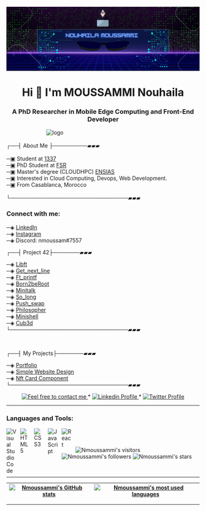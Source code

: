 <!-- - 🌱 I’m currently learning everything 
- 🥅 2022 Goals: Learn more about web3 
<br> -->
<img align="center" alt="logo" width="1000" src="https://github.com/Nmoussammi/Nmoussammi/blob/main/Untitled%20design.gif"><br>

<h1 align="center">Hi 👋 I'm MOUSSAMMI Nouhaila</h1>
<h3 align="center">A PhD Researcher in Mobile Edge Computing and Front-End Developer </h3>
<!-- # Hi 👋  I'm  Nouhaila Moussammi 
## I'm a PhD Researcher in Mobile Edge Computing and Front-End Developer !! -->



<img align="right" alt="logo" width="400" src="https://badge.mediaplus.ma/blue/nmoussam"><br>
<br>
┌──┤ About Me ├─────────▰▰▰<br>
<br>
─▣ Student at  <a href="https://www.1337.ma">1337</a><br>
─▣ PhD Student at  <a href="http://www.fsr.ac.ma/">FSR</a><br>
─▣ Master's degree (CLOUDHPC) <a href="http://ensias.um5.ac.ma/">ENSIAS</a><br>
─▣ Interested in Cloud Computing, Devops, Web Development. <br>
─▣ From Casablanca, Morocco <br>
<br>
└───────────────────────────────▰▰▰

### Connect with me:

─◈ <a href="https://www.linkedin.com/in/nouhaila-moussammi">LinkedIn</a><br>
─◈ <a href="https://www.instagram.com/nouhaila.moussammi">Instagram</a><br>
─◈ Discord: nmoussam#7557

┌──┤ Project 42├───────▰▰▰<br>

─◈ <a href="https://github.com/Nmoussammi/Libft">Libft</a><br>
─◈ <a href="https://github.com/Nmoussammi/Get_Next_Line">Get_next_line</a><br>
─◈ <a href="https://github.com/Nmoussammi/ft_printf">Ft_printf</a><br>
─◈ <a href="https://github.com/Nmoussammi/Born2beRoot">Born2beRoot</a><br>
─◈ <a href="https://github.com/Nmoussammi/minitalk">Minitalk</a><br>
─◈ <a href="https://github.com/Nmoussammi/so_long">So_long</a><br>
─◈ <a href="https://github.com/Nmoussammi/Push_swap">Push_swap</a><br>
─◈ <a href="https://github.com/Nmoussammi/Philosopher">Philosopher</a><br>
─◈ <a href="https://github.com/Nmoussammi/Minishell">Minishell</a><br>
─◈ <a href="https://github.com/Nmoussammi/Cub3d">Cub3d</a><br>
└───────────────────────────────▰▰▰

<br>

┌──┤ My Projects├───────▰▰▰<br>

─◈ <a href="https://github.com/Nmoussammi/Portfolio">Portfolio</a><br>
─◈ <a href="https://github.com/Nmoussammi/Simple-Website-Design">Simple Website Design</a><br>
─◈ <a href="https://github.com/Nmoussammi/nft-card-component">Nft Card Component</a> <br>
└───────────────────────────────▰▰▰
<br>

  <p align="center">
	<a href="mailto:nmoussammi@gmail.com">
		<img alt="Feel free to contact me" src="https://img.shields.io/badge/-Ask_me_anything-blue?style=flat&logo=Gmail&logoColor=white&link=mailto:nmoussammi@gmail.com" />
	</a>
	<span> * </span>
	<a href="https://www.linkedin.com/in/nouhaila-moussammi/">
		<img alt="Linkedin Profile" src="https://img.shields.io/badge/-Linkedin_Profile-0072b1?style=flat&logo=Linkedin&logoColor=white&link=https://www.linkedin.com/in/nouhaila-moussammi/" />
	</a>
	<span> * </span>
<!--   	<a href="https://https://discord.com/users/nmoussam#7557">
		<img alt="Twitter Profile" src="https://img.shields.io/badge/-Linkedin_Profile-0072b1?style=flat&logo=Discord&logoColor=white&link=https://https://discord.com/users/nmoussam#7557" />
	</a> -->
	<a href="https://https://www.discord.com/users/nmoussam#7557">
		<img alt="Twitter Profile" src="https://badgen.net/badge/icon/discord?icon=discord&label" />
	</a>
</p>

--------------
### Languages and Tools:



<img align="left" alt="Visual Studio Code" width="26px" src="https://cdn.jsdelivr.net/gh/devicons/devicon/icons/vscode/vscode-original.svg" style="padding-right:10px;"/>
<img align="left" alt="HTML5" width="26px" src="https://cdn.jsdelivr.net/gh/devicons/devicon/icons/html5/html5-original.svg" style="padding-right:10px;" />
<img align="left" alt="CSS3" width="26px" src="https://cdn.jsdelivr.net/gh/devicons/devicon/icons/css3/css3-original.svg" style="padding-right:10px;" />
<img align="left" alt="JavaScript" width="26px" src="https://cdn.jsdelivr.net/gh/devicons/devicon/icons/javascript/javascript-original.svg" style="padding-right:10px;" />
<img align="left" alt="React" width="26px" src="https://cdn.jsdelivr.net/gh/devicons/devicon/icons/react/react-original.svg" style="padding-right:10px;" />

<br/>

<br>
<p align="left">
	<img alt="Nmoussammi's visitors" src="https://komarev.com/ghpvc/?username=Nmoussammi&color=8c36db&style=flat&label=visitors" />
	<img alt="Nmoussammi's followers" src="https://img.shields.io/github/followers/Nmoussammi?color=blueviolet" />
	<img alt="Nmoussammi's stars" src="https://img.shields.io/github/stars/Nmoussammi?color=blueviolet" />
</p>



<br/>


---------------
| [![Nmoussammi's GitHub stats](https://github-readme-stats.vercel.app/api?username=Nmoussammi&count_private=true&show_icons=true&hide=issues&hide_border=true&theme=jolly)](https://github.com/Nmoussammi?tab=repositories) | [![Nmoussammi's most used languages](https://github-readme-stats.vercel.app/api/top-langs/?username=Nmoussammi&layout=compact&hide_border=true&theme=jolly)](https://github.com/Nmoussammi?tab=repositories) |
|:-:|:-:|



---------------
